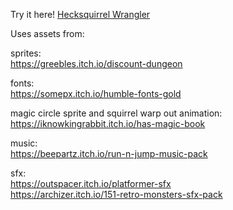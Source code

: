 Try it here! [Hecksquirrel Wrangler](https://byte-artificer.github.io/HecksquirrelWrangler/publish/)

Uses assets from:

sprites:  
https://greebles.itch.io/discount-dungeon

fonts:  
https://somepx.itch.io/humble-fonts-gold

magic circle sprite and squirrel warp out animation:  
https://iknowkingrabbit.itch.io/has-magic-book

music:  
https://beepartz.itch.io/run-n-jump-music-pack

sfx:  
https://outspacer.itch.io/platformer-sfx  
https://archizer.itch.io/151-retro-monsters-sfx-pack

